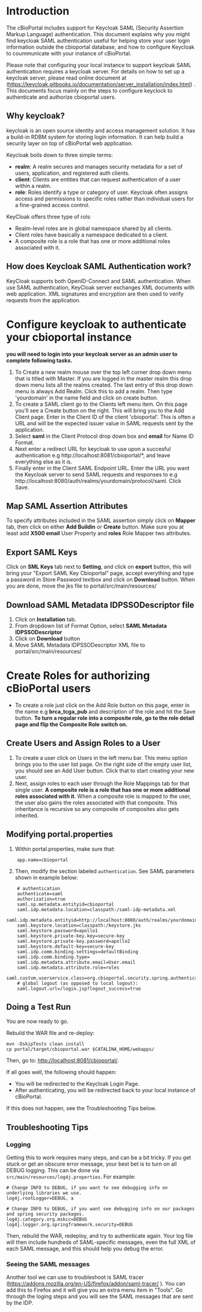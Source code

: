 # Introduction

The cBioPortal includes support for Keycloak SAML (Security Assertion Markup Language) authentication. This document explains why you might find keycloak SAML authentication useful for helping store your user login information outside 
the cbioportal database, and how to configure Keycloak to coummunicate with your instance of cBioPortal.

Please note that configuring your local instance to support keycloak SAML authentication requires a keycloak server. For details on how to set up a keycloak server, please read online document at (https://keycloak.gitbooks.io/documentation/server_installation/index.html) .  
This documents focus mainly on the steps to configure keyclock to authenticate and authorize cbioportal users.  

## Why keycloak?

keycloak is an open source identity and access management solution. It has a build-in RDBM system for storing login information. It can help build a security layer on top of cBioPortal web application.

Keycloak boils down to three simple terms:
* **realm**: A realm secures and manages security metadata for a set of users, application, and registered auth clients.
* **client**: Clients are entities that can request authentication of a user within a realm.
* **role**: Roles identify a type or category of user. Keycloak often assigns access and permissions to specific roles rather than individual users for a fine-grained access control. 

KeyCloak offers three type of rols: 
* Realm-level roles are in global namespace shared by all clients. 
* Client roles have basically a namespace dedicated to a client. 
* A composite role is a role that has one or more additional roles associated with it. 



## How does Keycloak SAML Authentication work?

KeyCloak supports both OpenID-Connect and SAML authentication. When use SAML authentication, KeyCloak server exchanges XML documents with web application. XML signatures and encryption are then used to verify requests from the application.

# Configure keycloak to authenticate your cbioportal instance
**you will need to login into your keycloak server as an admin user to complete following tasks.**
1. To Create a new realm mouse over the top left corner drop down menu that is titled with Master. If you are logged in the master realm this drop down menu lists all the realms created. 
The last entry of this drop down menu is always Add Realm. Click this to add a realm. Then type 'yourdomain' in the name field and click on create button.
2. To create a SAML client go to the Clients left menu item. On this page you’ll see a Create button on the right. This will bring you to the Add Client page.
Enter in the Client ID of the client 'cbioportal'. This is often a URL and will be the expected issuer value in SAML requests sent by the application. 
3. Select **saml** in the Client Protocol drop down box and **email** for Name ID Format. 
4. Next enter a redirect URL for keycloak to use upon a succesful authentication e.g http://localhost:8081/cbioportal/*, and leave everything else as it is. 
5. Finally enter in the Client SAML Endpoint URL. Enter the URL you want the Keycloak server to send SAML requests and responses to e.g http://localhost:8080/auth/realms/yourdomain/protocol/saml. Click Save. 

## Map SAML Assertion Attributes
To specify attributes included in the SAML assertion simply click on **Mapper** tab, then click on either **Add Buildin** or **Create** button. Make sure you at least add **X500 email** User Property and **roles** Role Mapper two attributes.

## Export SAML Keys
Click on **SML Keys** tab next to **Setting**, and click on **export** button, this will bring your "Export SAML Key Cbioportal" page, accept everything and type a password in Store Password textbox and click on **Download** button. 
When you are done, move the jks file to portal/src/main/resources/

## Download SAML Metadata IDPSSODescriptor file
1. Click on **Installation** tab.
2. From dropdown list of Format Option, select **SAML Metadata IDPSSODescriptor**
3. Click on **Download** button
4. Move SAML Metadata IDPSSODescriptor XML file to portal/src/main/resources/


# Create Roles for authorizing cBioPortal users
* To create a role just click on the Add Role button on this page, enter in the name e.g **brca_tcga_pub** and description of the role and hit the Save button.
**To turn a regular role into a composite role, go to the role detail page and flip the Composite Role switch on.**


## Create Users and Assign Roles to a User
1. To create a user click on Users in the left menu bar. This menu option brings you to the user list page. On the right side of the empty user list, you should see an Add User button. Click that to start creating your new user.
2. Next, assign roles to each user through the Role Mappings tab for that single user.
**A composite role is a role that has one or more additional roles associated with it**. When a composite role is mapped to the user, the user also gains the roles associated with that composite. This inheritance is recursive so any composite of composites also gets inherited.


## Modifying portal.properties

1. Within portal.properties, make sure that:
```
    app.name=cbioportal
```
2. Then, modify the section labeled `authentication`. See SAML parameters shown in example below:
```
    # authentication
    authenticate=saml
    authorization=true
    saml.sp.metadata.entityid=cbioportal
    saml.idp.metadata.location=classpath:/saml-idp-metadata.xml
    saml.idp.metadata.entityid=http://localhost:8080/auth/realms/yourdomain
    saml.keystore.location=classpath:/keystore.jks
    saml.keystore.password=apollo1
    saml.keystore.private-key.key=secure-key
    saml.keystore.private-key.password=apollo2
    saml.keystore.default-key=secure-key
    saml.idp.comm.binding.settings=defaultBinding
    saml.idp.comm.binding.type=
    saml.idp.metadata.attribute.email=User.email
    saml.idp.metadata.attribute.role=roles
    saml.custom.userservice.class=org.cbioportal.security.spring.authentication.keycloak.SAMLUserDetailsServiceImpl
    # global logout (as opposed to local logout):
    saml.logout.url=/login.jsp?logout_success=true
```

## Doing a Test Run

You are now ready to go.

Rebuild the WAR file and re-deploy:

```
mvn -DskipTests clean install
cp portal/target/cbioportal.war $CATALINA_HOME/webapps/
```

Then, go to:  [http://localhost:8081/cbioportal/](http://localhost:8081/cbioportal/).

If all goes well, the following should happen:

* You will be redirected to the Keycloak Login Page.
* After authenticating, you will be redirected back to your local instance of cBioPortal.

If this does not happen, see the Troubleshooting Tips  below.

## Troubleshooting Tips 

### Logging

Getting this to work requires many steps, and can be a bit tricky.  If you get stuck or get an obscure error message, your best bet is to turn on all DEBUG logging.  This can be done via `src/main/resources/log4j.properties`.  For example:

```
# Change INFO to DEBUG, if you want to see debugging info on underlying libraries we use.
log4j.rootLogger=DEBUG, a

# Change INFO to DEBUG, if you want see debugging info on our packages and spring security packages.
log4j.category.org.mskcc=DEBUG
log4j.logger.org.springframework.security=DEBUG
```

Then, rebuild the WAR, redeploy, and try to authenticate again.  Your log file will then include hundreds of SAML-specific messages, even the full XML of each SAML message, and this should help you debug the error.

### Seeing the SAML messages

Another tool we can use to troubleshoot is SAML tracer (https://addons.mozilla.org/en-US/firefox/addon/saml-tracer/ ). You can add this to Firefox and it will give you an extra menu item in "Tools". Go through the loging steps and you will see the SAML messages that are sent by the IDP. 
